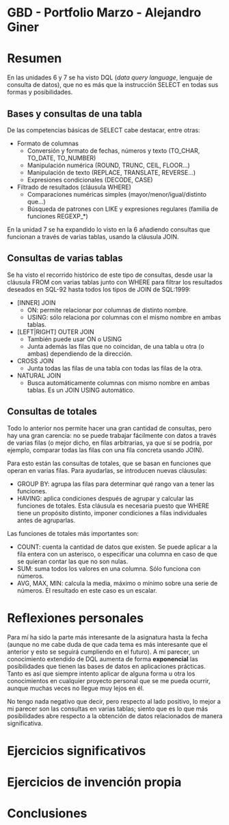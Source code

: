 # GBD - Portfolio Marzo - Alejandro Giner

# Resumen

En las unidades 6 y 7 se ha visto DQL (*data query language*, lenguaje de consulta de datos), que no es más que la instrucción SELECT en todas sus formas y posibilidades.

## Bases y consultas de una tabla
De las competencias básicas de SELECT cabe destacar, entre otras:
- Formato de columnas
  - Conversión y formato de fechas, números y texto (TO_CHAR, TO_DATE, TO_NUMBER)
  - Manipulación numérica (ROUND, TRUNC, CEIL, FLOOR...)
  - Manipulación de texto (REPLACE, TRANSLATE, REVERSE...)
  - Expresiones condicionales (DECODE, CASE)
- Filtrado de resultados (cláusula WHERE)
  - Comparaciones numéricas simples (mayor/menor/igual/distinto que...)
  - Búsqueda de patrones con LIKE y expresiones regulares (familia de funciones REGEXP_*)

En la unidad 7 se ha expandido lo visto en la 6 añadiendo consultas que funcionan a través de varias tablas, usando la cláusula JOIN.

## Consultas de varias tablas

Se ha visto el recorrido histórico de este tipo de consultas, desde usar la cláusula FROM con varias tablas junto con WHERE para filtrar los resultados deseados en SQL-92 hasta todos los tipos de JOIN de SQL:1999:
- [INNER] JOIN
  - ON: permite relacionar por columnas de distinto nombre.
  - USING: sólo relaciona por columnas con el mismo nombre en ambas tablas.
- [LEFT|RIGHT] OUTER JOIN
  - También puede usar ON o USING
  - Junta además las filas que no coincidan, de una tabla u otra (o ambas) dependiendo de la dirección.
- CROSS JOIN
  - Junta todas las filas de una tabla con todas las filas de la otra.
- NATURAL JOIN
  - Busca automáticamente columnas con mismo nombre en ambas tablas. Es un JOIN USING automático.


## Consultas de totales
Todo lo anterior nos permite hacer una gran cantidad de consultas, pero hay una gran carencia: no se puede trabajar fácilmente con datos a través de varias filas (o mejor dicho, en filas arbitrarias, ya que sí se podría, por ejemplo, comparar todas las filas con una fila concreta usando JOIN).

Para esto están las consultas de totales, que se basan en funciones que operan en varias filas.
Para ayudarlas, se introducen nuevas cláusulas:
- GROUP BY: agrupa las filas para determinar qué rango van a tener las funciones.
- HAVING: aplica condiciones después de agrupar y calcular las funciones de totales. Esta cláusula es necesaria puesto que WHERE tiene un propósito distinto, imponer condiciones a filas individuales antes de agruparlas.

Las funciones de totales más importantes son:
- COUNT: cuenta la cantidad de datos que existen. Se puede aplicar a la fila entera con un asterisco, o especificar una columna en caso de que se quieran contar las que no son nulas.
- SUM: suma todos los valores en una columna. Sólo funciona con números.
- AVG, MAX, MIN: calcula la media, máximo o mínimo sobre una serie de números. El resultado en este caso es un escalar.

# Reflexiones personales

Para mí ha sido la parte más interesante de la asignatura hasta la fecha (aunque no me cabe duda de que cada tema es más interesante que el anterior y esto se seguirá cumpliendo en el futuro). A mi parecer, un conocimiento extendido de DQL aumenta de forma **exponencial** las posibilidades que tienen las bases de datos en aplicaciones prácticas. Tanto es así que siempre intento aplicar de alguna forma u otra los conocimientos en cualquier proyecto personal que se me pueda ocurrir, aunque muchas veces no llegue muy lejos en él.

No tengo nada negativo que decir, pero respecto al lado positivo, lo mejor a mi parecer son las consultas en varias tablas; siento que es lo que más posibilidades abre respecto a la obtención de datos relacionados de manera significativa.

# Ejercicios significativos



# Ejercicios de invención propia

# Conclusiones